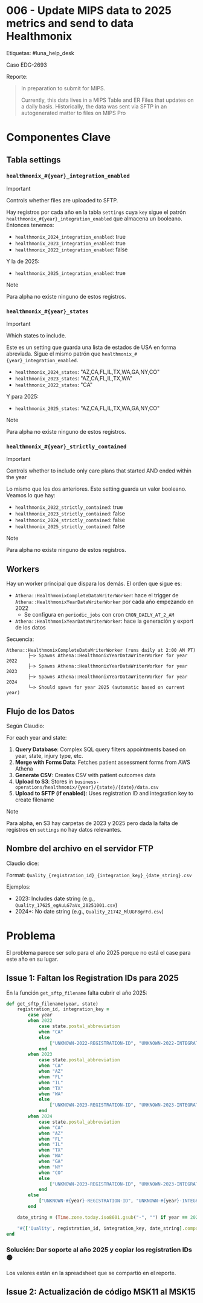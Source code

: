 # 006 - Update MIPS data to 2025 metrics and send to data Healthmonix

Etiquetas: #luna_help_desk 

Caso EDG-2693

Reporte:
> In preparation to submit for MIPS.
>
> Currently, this data lives in a MIPS Table and ER Files that updates on a daily basis. Historically, the data was sent via SFTP in an autogenerated matter to files on MIPS Pro

# Componentes Clave

## Tabla settings

### `healthmonix_#{year}_integration_enabled`

> [!Important]
> Controls whether files are uploaded to SFTP.

Hay registros por cada año en la tabla `settings` cuya `key` sigue el patrón `healthmonix_#{year}_integration_enabled` que almacena un booleano. Entonces tenemos:

- `healthmonix_2024_integration_enabled`: true
- `healthmonix_2023_integration_enabled`: true
- `healthmonix_2022_integration_enabled`: false

Y la de 2025:

- `healthmonix_2025_integration_enabled`: true

> [!Note]
> Para alpha no existe ninguno de estos registros.

### `healthmonix_#{year}_states`

> [!Important]
> Which states to include.

Este es un setting que guarda una lista de estados de USA en forma abreviada. Sigue el mismo patrón que `healthmonix_#{year}_integration_enabled`.

- `healthmonix_2024_states`: "AZ,CA,FL,IL,TX,WA,GA,NY,CO"
- `healthmonix_2023_states`: "AZ,CA,FL,IL,TX,WA"
- `healthmonix_2022_states`: "CA"

Y para 2025:

- `healthmonix_2025_states`: "AZ,CA,FL,IL,TX,WA,GA,NY,CO"

> [!Note]
> Para alpha no existe ninguno de estos registros.

### `healthmonix_#{year}_strictly_contained`

> [!Important]
> Controls whether to include only care plans that started AND ended within the year

Lo mismo que los dos anteriores. Este setting guarda un valor booleano. Veamos lo que hay:

- `healthmonix_2022_strictly_contained`: true
- `healthmonix_2023_strictly_contained`: false
- `healthmonix_2024_strictly_contained`: false
- `healthmonix_2025_strictly_contained`: false

> [!Note]
> Para alpha no existe ninguno de estos registros.

## Workers

Hay un worker principal que dispara los demás. El orden que sigue es:

- `Athena::HealthmonixCompleteDataWriterWorker`: hace el trigger de `Athena::HealthmonixYearDataWriterWorker` por cada año empezando en 2022
	- Se configura en `periodic_jobs` con cron `CRON_DAILY_AT_2_AM`
- `Athena::HealthmonixYearDataWriterWorker`: hace la generación y export de los datos

Secuencia:
```
Athena::HealthmonixCompleteDataWriterWorker (runs daily at 2:00 AM PT)
		├─> Spawns Athena::HealthmonixYearDataWriterWorker for year 2022
		├─> Spawns Athena::HealthmonixYearDataWriterWorker for year 2023
		├─> Spawns Athena::HealthmonixYearDataWriterWorker for year 2024
		└─> Should spawn for year 2025 (automatic based on current year)
```

## Flujo de los Datos

Según Claudio:

For each year and state:
1. **Query Database**: Complex SQL query filters appointments based on year, state, injury type, etc.
2. **Merge with Forms Data**: Fetches patient assessment forms from AWS Athena
3. **Generate CSV**: Creates CSV with patient outcomes data
4. **Upload to S3**: Stores in `business-operations/healthmonix/{year}/{state}/{date}/data.csv`
5. **Upload to SFTP (if enabled)**: Uses registration ID and integration key to create filename

> [!Note]
> Para alpha, en S3 hay carpetas de 2023 y 2025 pero dada la falta de registros en `settings` no hay datos relevantes.

## Nombre del archivo en el servidor FTP

Claudio dice:

Format:  `Quality_{registration_id}_{integration_key}_{date_string}.csv`

Ejemplos:
- 2023: Includes date string (e.g., `Quality_17625_egAuLG7aVx_20251001.csv`)
- 2024+: No date string (e.g., `Quality_21742_MlUGF8grFd.csv`)

# Problema

El problema parece ser solo para el año 2025 porque no está el case para este año en su lugar.

## Issue 1: Faltan los Registration IDs para 2025

En la función `get_sftp_filename` falta cubrir el año 2025:
```ruby
def get_sftp_filename(year, state)
	registration_id, integration_key =
		case year
		when 2022
			case state.postal_abbreviation
			when "CA"
			else
				["UNKNOWN-2022-REGISTRATION-ID", "UNKNOWN-2022-INTEGRATION-KEY"]
			end
		when 2023
			case state.postal_abbreviation
			when "CA"
			when "AZ"
			when "FL"
			when "IL"
			when "TX"
			when "WA"
			else
				["UNKNOWN-2023-REGISTRATION-ID", "UNKNOWN-2023-INTEGRATION-KEY"]
			end
		when 2024
			case state.postal_abbreviation
			when "CA"
			when "AZ"
			when "FL"
			when "IL"
			when "TX"
			when "WA"
			when "GA"
			when "NY"
			when "CO"
			else
				["UNKNOWN-2023-REGISTRATION-ID", "UNKNOWN-2023-INTEGRATION-KEY"]
			end
		else
			["UNKNOWN-#{year}-REGISTRATION-ID", "UNKNOWN-#{year}-INTEGRATION-KEY"]
		end

	date_string = (Time.zone.today.iso8601.gsub("-", "") if year == 2023)

	"#{['Quality', registration_id, integration_key, date_string].compact.join('_')}.csv"
end
```

### Solución: Dar soporte al año 2025 y copiar los registration IDs 🟢

Los valores están en la spreadsheet que se compartió en el reporte.

## Issue 2: Actualización de código MSK11 al MSK15


